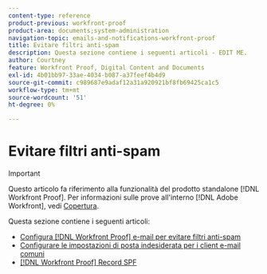 ```yaml
---
content-type: reference
product-previous: workfront-proof
product-area: documents;system-administration
navigation-topic: emails-and-notifications-workfront-proof
title: Evitare filtri anti-spam
description: Questa sezione contiene i seguenti articoli - EDIT ME.
author: Courtney
feature: Workfront Proof, Digital Content and Documents
exl-id: 4b01bb97-33ae-4034-b087-a37feef4b4d9
source-git-commit: c989687e9adaf12a31a920921bf8fb69425ca1c5
workflow-type: tm+mt
source-wordcount: '51'
ht-degree: 0%

---
```


# Evitare filtri anti-spam

>[!IMPORTANT]
>
>Questo articolo fa riferimento alla funzionalità del prodotto standalone [!DNL Workfront Proof]. Per informazioni sulle prove all&#39;interno [!DNL Adobe Workfront], vedi [Copertura](../../../review-and-approve-work/proofing/proofing.md).

Questa sezione contiene i seguenti articoli:

* [Configura [!DNL Workfront Proof] e-mail per evitare filtri anti-spam](../../../workfront-proof/wp-emailsntfctns/avoiding-spam-filters/configure-wp-emails-avoid-spam-filters.md)
* [Configurare le impostazioni di posta indesiderata per i client e-mail comuni](../../../workfront-proof/wp-emailsntfctns/avoiding-spam-filters/configure-spam-settings-clients.md)
* [[!DNL Workfront Proof] Record SPF](../../../workfront-proof/wp-emailsntfctns/avoiding-spam-filters/wp-spf-records.md)
